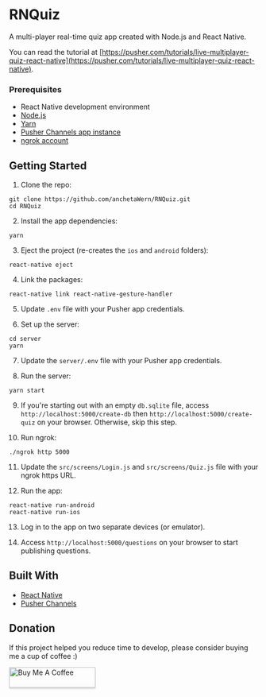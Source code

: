 # RNQuiz
A multi-player real-time quiz app created with Node.js and React Native.

You can read the tutorial at [https://pusher.com/tutorials/live-multiplayer-quiz-react-native](https://pusher.com/tutorials/live-multiplayer-quiz-react-native).

### Prerequisites

- React Native development environment
- [Node.js](https://nodejs.org/en/)
- [Yarn](https://yarnpkg.com/en/)
- [Pusher Channels app instance](https://pusher.com/channels)
- [ngrok account](https://ngrok.com/)

## Getting Started

1. Clone the repo:

```
git clone https://github.com/anchetaWern/RNQuiz.git
cd RNQuiz
```


2. Install the app dependencies:

```
yarn
```

3. Eject the project (re-creates the `ios` and `android` folders):

```
react-native eject
```

4. Link the packages:

```
react-native link react-native-gesture-handler
```

5. Update `.env` file with your Pusher app credentials.

6. Set up the server:

```
cd server
yarn
```

7. Update the `server/.env` file with your Pusher app credentials.

8. Run the server:

```
yarn start
```

9. If you're starting out with an empty `db.sqlite` file, access `http://localhost:5000/create-db` then `http://localhost:5000/create-quiz` on your browser. Otherwise, skip this step.

10. Run ngrok:

```
./ngrok http 5000
```

11. Update the `src/screens/Login.js` and `src/screens/Quiz.js` file with your ngrok https URL.

12. Run the app:

```
react-native run-android
react-native run-ios
```

13. Log in to the app on two separate devices (or emulator).

14. Access `http://localhost:5000/questions` on your browser to start publishing questions.


## Built With

* [React Native](http://facebook.github.io/react-native/)
* [Pusher Channels](https://pusher.com/channels)

## Donation

If this project helped you reduce time to develop, please consider buying me a cup of coffee :)

<a href="https://www.buymeacoffee.com/wernancheta" target="_blank"><img src="https://www.buymeacoffee.com/assets/img/custom_images/orange_img.png" alt="Buy Me A Coffee" style="height: 41px !important;width: 174px !important;box-shadow: 0px 3px 2px 0px rgba(190, 190, 190, 0.5) !important;-webkit-box-shadow: 0px 3px 2px 0px rgba(190, 190, 190, 0.5) !important;" ></a>
